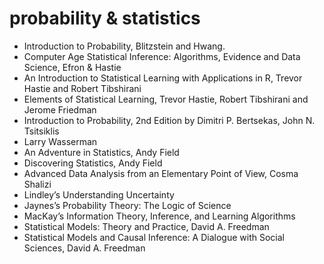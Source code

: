 # probability & statistics

* Introduction to Probability, Blitzstein and Hwang.
* Computer Age Statistical Inference: Algorithms, Evidence and Data Science, Efron & Hastie
* An Introduction to Statistical Learning with Applications in R, Trevor Hastie and Robert Tibshirani
* Elements of Statistical Learning, Trevor Hastie, Robert Tibshirani and Jerome Friedman
* Introduction to Probability, 2nd Edition by Dimitri P. Bertsekas, John N. Tsitsiklis
* Larry Wasserman
* An Adventure in Statistics, Andy Field
* Discovering Statistics, Andy Field
* Advanced Data Analysis from an Elementary Point of View, Cosma Shalizi
* Lindley’s Understanding Uncertainty
* Jaynes’s Probability Theory: The Logic of Science
* MacKay’s Information Theory, Inference, and Learning Algorithms
* Statistical Models: Theory and Practice, David A. Freedman
* Statistical Models and Causal Inference: A Dialogue with Social Sciences, David A. Freedman